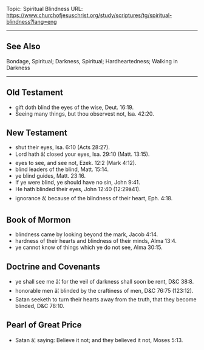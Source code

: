 Topic: Spiritual Blindness
URL: https://www.churchofjesuschrist.org/study/scriptures/tg/spiritual-blindness?lang=eng

---

## See Also

Bondage, Spiritual; Darkness, Spiritual; Hardheartedness; Walking in Darkness

---

## Old Testament

- gift doth blind the eyes of the wise, Deut. 16:19.
- Seeing many things, but thou observest not, Isa. 42:20.

## New Testament

- shut their eyes, Isa. 6:10 (Acts 28:27).
- Lord hath â¦ closed your eyes, Isa. 29:10 (Matt. 13:15).
- eyes to see, and see not, Ezek. 12:2 (Mark 4:12).
- blind leaders of the blind, Matt. 15:14.
- ye blind guides, Matt. 23:16.
- If ye were blind, ye should have no sin, John 9:41.
- He hath blinded their eyes, John 12:40 (12:29â41).
- ignorance â¦ because of the blindness of their heart, Eph. 4:18.

## Book of Mormon

- blindness came by looking beyond the mark, Jacob 4:14.
- hardness of their hearts and blindness of their minds, Alma 13:4.
- ye cannot know of things which ye do not see, Alma 30:15.

## Doctrine and Covenants

- ye shall see me â¦ for the veil of darkness shall soon be rent, D&C 38:8.
- honorable men â¦ blinded by the craftiness of men, D&C 76:75 (123:12).
- Satan seeketh to turn their hearts away from the truth, that they become blinded, D&C 78:10.

## Pearl of Great Price

- Satan â¦ saying: Believe it not; and they believed it not, Moses 5:13.

